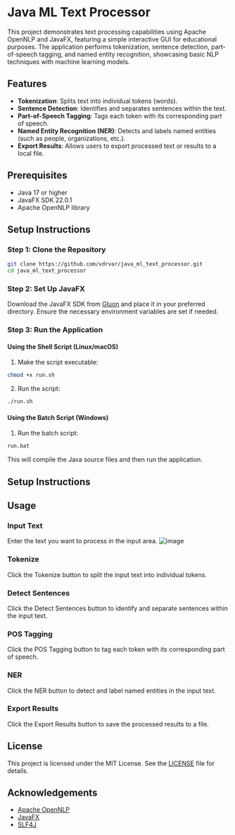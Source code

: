 # Java ML Text Processor

This project demonstrates text processing capabilities using Apache OpenNLP and JavaFX, featuring a simple interactive GUI for educational purposes. The application performs tokenization, sentence detection, part-of-speech tagging, and named entity recognition, showcasing basic NLP techniques with machine learning models.

## Features

- **Tokenization**: Splits text into individual tokens (words).
- **Sentence Detection**: Identifies and separates sentences within the text.
- **Part-of-Speech Tagging**: Tags each token with its corresponding part of speech.
- **Named Entity Recognition (NER)**: Detects and labels named entities (such as people, organizations, etc.).
- **Export Results**: Allows users to export processed text or results to a local file.

## Prerequisites

- Java 17 or higher
- JavaFX SDK 22.0.1
- Apache OpenNLP library

## Setup Instructions

### Step 1: Clone the Repository

```bash
git clone https://github.com/vdrvar/java_ml_text_processor.git
cd java_ml_text_processor
```

### Step 2: Set Up JavaFX
Download the JavaFX SDK from [Gluon](https://gluonhq.com/products/javafx/) and place it in your preferred directory. Ensure the necessary environment variables are set if needed.


### Step 3: Run the Application

#### Using the Shell Script (Linux/macOS)
1. Make the script executable:
```bash
chmod +x run.sh
```
2. Run the script:
```bash
./run.sh
```
#### Using the Batch Script (Windows)
1. Run the batch script:
```bash
run.bat
```

This will compile the Java source files and then run the application.

## Setup Instructions

## Usage
### Input Text
Enter the text you want to process in the input area.
![image](https://github.com/vdrvar/java_ml_text_processor/assets/48907543/3350610e-2d2c-4725-9d18-2d06235e63db)




### Tokenize
Click the Tokenize button to split the input text into individual tokens.

### Detect Sentences
Click the Detect Sentences button to identify and separate sentences within the input text.

### POS Tagging
Click the POS Tagging button to tag each token with its corresponding part of speech.

### NER
Click the NER button to detect and label named entities in the input text.

### Export Results
Click the Export Results button to save the processed results to a file.

## License

This project is licensed under the MIT License. See the [LICENSE](LICENSE) file for details.

## Acknowledgements

- [Apache OpenNLP](https://opennlp.apache.org/)
- [JavaFX](https://openjfx.io/)
- [SLF4J](http://www.slf4j.org/)

